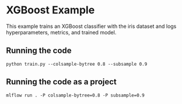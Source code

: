 # XGBoost Example

This example trains an XGBoost classifier with the iris dataset and logs hyperparameters, metrics, and trained model.

## Running the code

```
python train.py --colsample-bytree 0.8 --subsample 0.9
```

## Running the code as a project

```
mlflow run . -P colsample-bytree=0.8 -P subsample=0.9
```
